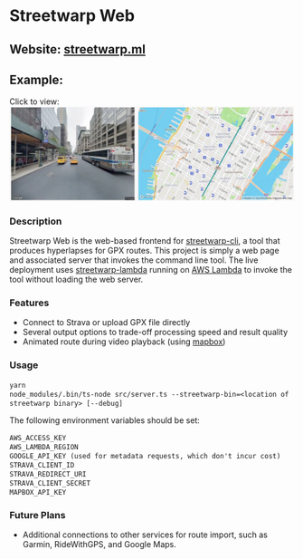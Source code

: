 # Streetwarp Web

## Website: [streetwarp.ml](https://streetwarp.ml)

## Example:

Click to view:
[![Watch the demo](res/demo_screen.png)](https://github.com/pelmers/streetwarp-web/blob/master/res/demo_result.mp4?raw=true)

### Description

Streetwarp Web is the web-based frontend for
[streetwarp-cli](https://github.com/pelmers/streetwarp-cli), a tool that
produces hyperlapses for GPX routes. This project is simply a web page and
associated server that invokes the command line tool. The live deployment uses
[streetwarp-lambda](https://github.com/pelmers/streetwarp-lambda) running on
[AWS Lambda](https://aws.amazon.com/lambda/) to invoke the tool without loading
the web server.

### Features

-   Connect to Strava or upload GPX file directly
-   Several output options to trade-off processing speed and result quality
-   Animated route during video playback (using [mapbox](https://www.mapbox.com/))

### Usage

```
yarn
node_modules/.bin/ts-node src/server.ts --streetwarp-bin=<location of streetwarp binary> [--debug]
```

The following environment variables should be set:

```
AWS_ACCESS_KEY
AWS_LAMBDA_REGION
GOOGLE_API_KEY (used for metadata requests, which don't incur cost)
STRAVA_CLIENT_ID
STRAVA_REDIRECT_URI
STRAVA_CLIENT_SECRET
MAPBOX_API_KEY
```

### Future Plans

-   Additional connections to other services for route import, such as Garmin, RideWithGPS, and Google Maps.
